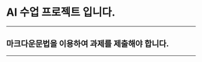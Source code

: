 AI 수업 프로젝트 입니다.
=======================
*** **

마크다운문법을 이용하여 과제를 제출해야 합니다.
-----------------------------------------------
*** 

